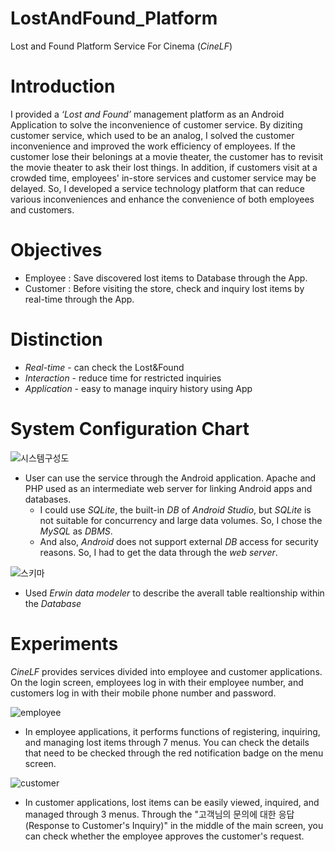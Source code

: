 # LostAndFound_Platform
 Lost and Found Platform Service For Cinema (*CineLF*)
 
 
 
# Introduction
I provided a *‘Lost and Found’* management platform as an Android Application to solve the inconvenience of customer service. By diziting customer service, which used to be an analog, I solved the customer inconvenience and improved the work efficiency of employees.
If the customer lose their belonings at a movie theater, the customer has to revisit the movie theater to ask their lost things. In addition, if customers visit at a crowded time, employees' in-store services and customer service may be delayed.
So, I developed a service technology platform that can reduce various inconveniences and enhance the convenience of both employees and customers.


# Objectives
* Employee : Save discovered lost items to Database through the App.
* Customer : Before visiting the store, check and inquiry lost items by real-time through the App. 


# Distinction
* *Real-time* - can check the Lost&Found
* *Interaction* - reduce time for restricted inquiries
* *Application* - easy to manage inquiry history using App


# System Configuration Chart
![시스템구성도](https://user-images.githubusercontent.com/26537107/124937993-db801600-e042-11eb-8cd3-dc1f5a69cd41.png)
* User can use the service through the Android application. Apache and PHP used as an intermediate web server for linking Android apps and databases.
  * I could use *SQLite*, the built-in *DB* of *Android Studio*, but *SQLite* is not suitable for concurrency and large data volumes. So, I chose the *MySQL* as *DBMS*.
  * And also, *Android* does not support external *DB* access for security reasons. So, I had to get the data through the *web server*.

![스키마](https://user-images.githubusercontent.com/26537107/124938297-2568fc00-e043-11eb-8901-703ce8fa1a22.png)
* Used *Erwin data modeler* to describe the averall table realtionship within the *Database*


# Experiments
*CineLF* provides services divided into employee and customer applications. On the login screen, employees log in with their employee number, and customers log in with their mobile phone number and password.

![employee](https://user-images.githubusercontent.com/26537107/124940372-e3d95080-e044-11eb-96f8-ad4bba8c3b6e.png)
* In employee applications, it performs functions of registering, inquiring, and managing lost items through 7 menus. You can check the details that need to be checked through the red notification badge on the menu screen.

![customer](https://user-images.githubusercontent.com/26537107/124940380-e50a7d80-e044-11eb-8ab8-ecb0c5e501e4.png)
* In customer applications, lost items can be easily viewed, inquired, and managed through 3 menus. Through the "고객님의 문의에 대한 응답(Response to Customer's Inquiry)" in the middle of the main screen, you can check whether the employee approves the customer's request.















